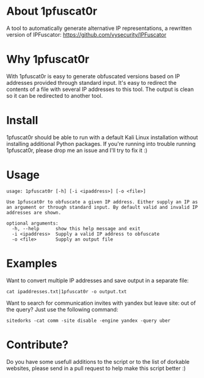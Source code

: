 # About 1pfuscat0r
A tool to automatically generate alternative IP representations, a rewritten version of IPFuscator: https://github.com/vysecurity/IPFuscator

# Why 1pfuscat0r
With 1pfuscat0r is easy to generate obfuscated versions based on IP addresses provided through standard input. It's easy to redirect the contents of a file with several IP addresses to this tool. The output is  clean so it can be redirected to another tool.

# Install
1pfuscat0r should be able to run with a default Kali Linux installation without installing additional Python packages. If you're running into trouble running 1pfuscat0r, please drop me an issue and I'll try to fix it :)

# Usage
```
usage: 1pfuscat0r [-h] [-i <ipaddress>] [-o <file>]

Use 1pfuscat0r to obfuscate a given IP address. Either supply an IP as an argument or through standard input. By default valid and invalid IP addresses are shown.

optional arguments:
  -h, --help      show this help message and exit
  -i <ipaddress>  Supply a valid IP address to obfuscate
  -o <file>       Supply an output file
```
# Examples
Want to convert multiple IP addresses and save output in a separate file:
```
cat ipaddresses.txt|1pfuscat0r -o output.txt 
```
Want to search for communication invites with yandex but leave site: out of the query? Just use the following command:
```
sitedorks -cat comm -site disable -engine yandex -query uber
```
# Contribute?
Do you have some usefull additions to the script or to the list of dorkable websites, please send in a pull request to help make this script better :)
